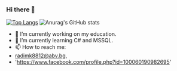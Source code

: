 ### Hi there 👋

[![Top Langs](https://github-readme-stats.vercel.app/api/top-langs/?username=Radoslav8812&show_icons=true&theme=radical)](https://github.com/anuraghazra/github-readme-stats) ![Anurag's GitHub stats](https://github-readme-stats.vercel.app/api?username=Radoslav8812&show_icons=true&theme=radical)

- 🔭 I’m currently working on my education.
- 🌱 I’m currently learning C# and MSSQL.
- 📫 How to reach me:
- radimk8812@abv.bg, 
- 'https://www.facebook.com/profile.php?id=100060190982695'

